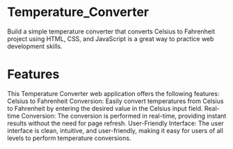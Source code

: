 # Temperature_Converter
Build a simple temperature converter that converts Celsius to Fahrenheit  project using HTML, CSS, and JavaScript is a great way to practice web development skills.

# Features
This Temperature Converter web application offers the following features:
Celsius to Fahrenheit Conversion: Easily convert temperatures from Celsius to Fahrenheit by entering the desired value in the Celsius input field.
Real-time Conversion: The conversion is performed in real-time, providing instant results without the need for page refresh.
User-Friendly Interface: The user interface is clean, intuitive, and user-friendly, making it easy for users of all levels to perform temperature conversions.


